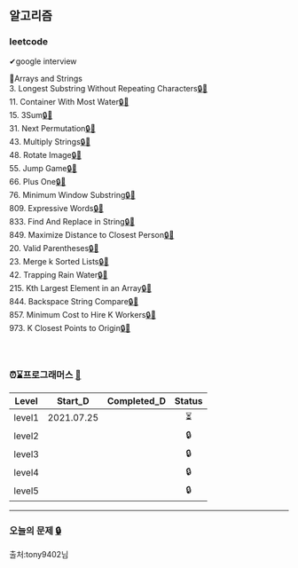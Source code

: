 ## 알고리즘

### leetcode  
✔google interview           
                                                         
💾Arrays and Strings      
3. Longest Substring Without Repeating Characters[🔒](https://leetcode.com/problems/longest-substring-without-repeating-characters/)[🔑]()  
11. Container With Most Water[🔒](https://leetcode.com/problems/container-with-most-water/)[🔑]()   
15. 3Sum[🔒](https://leetcode.com/problems/3sum/)[🔑]()   
31. Next Permutation[🔒](https://leetcode.com/problems/next-permutation/)[🔑]()  
43. Multiply Strings[🔒](https://leetcode.com/problems/multiply-strings/)[🔑]()  
48. Rotate Image[🔒](https://leetcode.com/problems/rotate-image/)[🔑]()  
55. Jump Game[🔒](https://leetcode.com/problems/jump-game/)[🔑]()  
66. Plus One[🔒](https://leetcode.com/problems/plus-one/)[🔑]()  
76. Minimum Window Substring[🔒](https://leetcode.com/problems/minimum-window-substring/)[🔑]()  
809. Expressive Words[🔒](https://leetcode.com/problems/expressive-words/)[🔑]()  
833. Find And Replace in String[🔒](https://leetcode.com/problems/find-and-replace-in-string/)[🔑]()  
849. Maximize Distance to Closest Person[🔒](https://leetcode.com/problems/maximize-distance-to-closest-person/)[🔑]()  
20. Valid Parentheses[🔒](https://leetcode.com/problems/valid-parentheses/)[🔑]()  
23. Merge k Sorted Lists[🔒](https://leetcode.com/problems/merge-k-sorted-lists/)[🔑]()  
42. Trapping Rain Water[🔒](https://leetcode.com/problems/trapping-rain-water/)[🔑]()  
215. Kth Largest Element in an Array[🔒](https://leetcode.com/problems/kth-largest-element-in-an-array/)[🔑]()  
844. Backspace String Compare[🔒](https://leetcode.com/problems/backspace-string-compare/)[🔑]()  
857. Minimum Cost to Hire K Workers[🔒](https://leetcode.com/problems/minimum-cost-to-hire-k-workers/)[🔑]()  
973. K Closest Points to Origin[🔒](https://leetcode.com/problems/k-closest-points-to-origin/)[🔑]()  
[]()  
[]()  
[]()  

### ⏰⌛프로그래머스  [🔑](https://programmers.co.kr/learn/challenges?tab=all_challenges)     

|Level|Start_D|Completed_D|Status|
|:---:|:---:|:---:|:---:|
|level1| 2021.07.25| |⏳|
|level2| | |🔒|
|level3| | |🔒|
|level4| | |🔒|
|level5| | |🔒|

--------------------------------
### 오늘의 문제 [🔒]( https://github.com/tony9402/baekjoon/blob/main/picked.md)    
출처:tony9402님 
